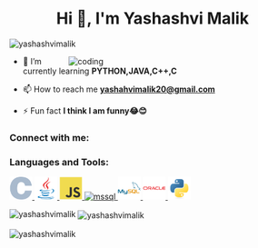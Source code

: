 <h1 align="center">Hi 👋, I'm Yashashvi Malik</h1>
<p align="left"> <img src="https://komarev.com/ghpvc/?username=yashashvimalik&label=Profile%20views&color=0e75b6&style=flat" alt="yashashvimalik" /> </p>

<img align="right" alt="coding" width="400px" src="https://cdn.dribbble.com/userupload/30832962/file/original-199091f9b19f067153ecd518321a3898.gif">

- 🌱 I’m currently learning **PYTHON,JAVA,C++,C**

- 📫 How to reach me **yashahvimalik20@gmail.com**

- ⚡ Fun fact **I think I am funny😂😊**

<h3 align="left">Connect with me:</h3>
<p align="left">
</p>

<h3 align="left">Languages and Tools:</h3>
<p align="left"> <a href="https://www.cprogramming.com/" target="_blank" rel="noreferrer"> <img src="https://raw.githubusercontent.com/devicons/devicon/master/icons/c/c-original.svg" alt="c" width="40" height="40"/> </a> <a href="https://www.java.com" target="_blank" rel="noreferrer"> <img src="https://raw.githubusercontent.com/devicons/devicon/master/icons/java/java-original.svg" alt="java" width="40" height="40"/> </a> <a href="https://developer.mozilla.org/en-US/docs/Web/JavaScript" target="_blank" rel="noreferrer"> <img src="https://raw.githubusercontent.com/devicons/devicon/master/icons/javascript/javascript-original.svg" alt="javascript" width="40" height="40"/> </a> <a href="https://www.microsoft.com/en-us/sql-server" target="_blank" rel="noreferrer"> <img src="https://www.svgrepo.com/show/303229/microsoft-sql-server-logo.svg" alt="mssql" width="40" height="40"/> </a> <a href="https://www.mysql.com/" target="_blank" rel="noreferrer"> <img src="https://raw.githubusercontent.com/devicons/devicon/master/icons/mysql/mysql-original-wordmark.svg" alt="mysql" width="40" height="40"/> </a> <a href="https://www.oracle.com/" target="_blank" rel="noreferrer"> <img src="https://raw.githubusercontent.com/devicons/devicon/master/icons/oracle/oracle-original.svg" alt="oracle" width="40" height="40"/> </a> <a href="https://www.python.org" target="_blank" rel="noreferrer"> <img src="https://raw.githubusercontent.com/devicons/devicon/master/icons/python/python-original.svg" alt="python" width="40" height="40"/> </a> </p>

<p><img align="left" src="https://github-readme-stats.vercel.app/api/top-langs?username=yashashvimalik&show_icons=true&locale=en&layout=compact" alt="yashashvimalik" /></p>

<p>&nbsp;<img align="center" src="https://github-readme-stats.vercel.app/api?username=yashashvimalik&show_icons=true&locale=en" alt="yashashvimalik" /></p>

<p><img align="center" src="https://github-readme-streak-stats.herokuapp.com/?user=yashashvimalik&" alt="yashashvimalik" /></p>



<!--
**YashashviMalik/YashashviMalik** is a ✨ _special_ ✨ repository because its `README.md` (this file) appears on your GitHub profile.

Here are some ideas to get you started:

- 🔭 I’m currently working on ...
- 🌱 I’m currently learning ...
- 👯 I’m looking to collaborate on ...
- 🤔 I’m looking for help with ...
- 💬 Ask me about ...
- 📫 How to reach me: ...
- 😄 Pronouns: ...
- ⚡ Fun fact: ...
-->
